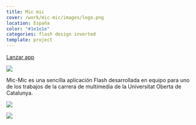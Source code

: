 ```yaml
---
title: Mic mic
cover: /work/mic-mic/images/logo.png
location: España
color: "#1e1e1e"
categories: flash design inverted
template: project
---
```


<p class="align-center">
<a class="btn external" role="button" href="http://work.joanmira.com/desktop/mic-mic/" target="_blank">Lanzar app</a>
</p>

![](/work/mic-mic/images/1.png)

Mic-Mic es una sencilla aplicación Flash desarrollada en equipo para uno de los trabajos de la carrera de multimedia de la Universitat Oberta de Catalunya.

![](/work/mic-mic/images/2.jpg)

![](/work/mic-mic/images/3.jpg)
